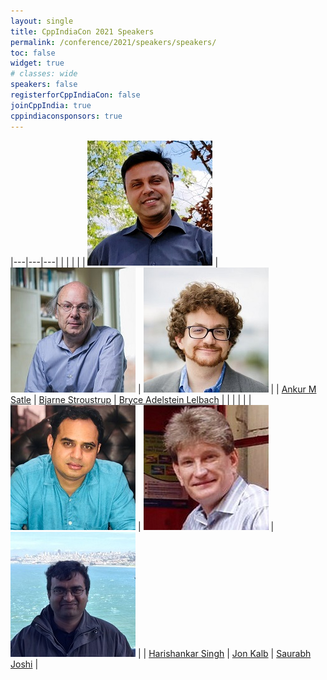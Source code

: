 ```yaml
---
layout: single
title: CppIndiaCon 2021 Speakers
permalink: /conference/2021/speakers/speakers/
toc: false
widget: true
# classes: wide
speakers: false
registerforCppIndiaCon: false
joinCppIndia: true
cppindiaconsponsors: true
---
```


|---|---|---|
|  |  |  |
| [![Ankur M Satle](/conference/2021/graphics/ankur.jpg "Ankur M Satle")](/conference/2021/speakers/ankur/) | [![Bjarne Stroustrup](/conference/2021/graphics/bjarne.jpg "Bjarne Stroustrup")](/conference/2021/speakers/bjarne/) | [![Bryce Adelstein Lelbach](/conference/2021/graphics/bryce.jpg "Bryce Adelstein Lelbach")](/conference/2021/speakers/bryce/) |
| [Ankur M Satle](/conference/2021/speakers/ankur/) | [Bjarne Stroustrup](/conference/2021/speakers/bjarne/) | [Bryce Adelstein Lelbach](/conference/2021/speakers/bryce/) |
|  |  |  |
| [![Harishankar Singh](/conference/2021/graphics/hari.jpg "Harishankar Singh")](/conference/2021/speakers/harishankar/) | [![Jon Kalb](/conference/2021/graphics/jonkalb.jpg "Jon Kalb")](/conference/2021/speakers/jonkalb/) | [![Saurabh Joshi](/conference/2021/graphics/saurabhjoshi.jpg "Saurabh Joshi")](/conference/2021/speakers/saurabhjoshi/) |
| [Harishankar Singh](/conference/2021/speakers/harishankar/) | [Jon Kalb](/conference/2021/speakers/jonkalb/) | [Saurabh Joshi](/conference/2021/speakers/saurabhjoshi/) |

<pre>
















</pre>